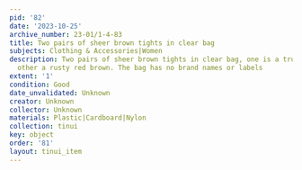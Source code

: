 ```yaml
---
pid: '82'
date: '2023-10-25'
archive_number: 23-01/1-4-83
title: Two pairs of sheer brown tights in clear bag
subjects: Clothing & Accessories|Women
description: Two pairs of sheer brown tights in clear bag, one is a true brown, the
  other a rusty red brown. The bag has no brand names or labels
extent: '1'
condition: Good
date_unvalidated: Unknown
creator: Unknown
collector: Unknown
materials: Plastic|Cardboard|Nylon
collection: tinui
key: object
order: '81'
layout: tinui_item
---
```

